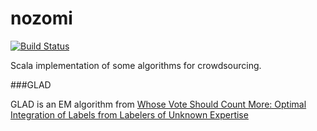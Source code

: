 # nozomi
[![Build Status](https://travis-ci.org/ariwaranosai/nozomi.svg?branch=master)](https://travis-ci.org/ariwaranosai/nozomi)

Scala implementation of some algorithms for crowdsourcing.

###GLAD

GLAD is an EM algorithm from 
[Whose Vote Should Count More: Optimal Integration of Labels from Labelers of Unknown Expertise](http://papers.nips.cc/paper/3644-whose-vote-should-count-more-optimal-integration-of-labels-from-labelers-of-unknown-expertise)